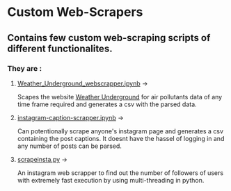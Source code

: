 # Custom Web-Scrapers
## Contains few custom web-scraping scripts of different functionalites.
### They are :
1. [Weather_Underground_webscrapper.ipynb](Weather_Underground_webscrapper.ipynb) ->
    
    Scapes the website [Weather Underground](https://www.wunderground.com/) for air pollutants data of any time frame required and       generates a csv with the parsed data.
   
2. [instagram-caption-scrapper.ipynb](instagram-caption-scrapper.ipynb) ->

    Can potentionally scrape anyone's instagram page and generates a csv containing the post captions.
    It doesnt have the hassel of logging in and any number of posts can be parsed.
   
3. [scrapeinsta.py](scrapeinsta.py) ->

    An instagram web scrapper to find out the number of followers of users with extremely fast execution by using multi-threading in python.
